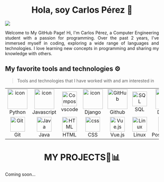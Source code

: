 <div align="center">
<h1 align="center">Hola, soy Carlos Pérez 👋</h1>
</div>
<div align="justify">

<a href="[https://www.linkedin.com/in/rezshakeri/](https://www.linkedin.com/in/carlos-perez-valiente-b6725a33a/)">
<img src="https://img.shields.io/badge/Linkedin-%231DA1F2.svg?style=for-the-badge&logo=Linkedin&logoColor=white">
</a>

</div>
<p></p>
<p align="justify">
Welcome to My GitHub Page!
Hi, I'm Carlos Pérez, a Computer Engineering student with a passion for programming. Over the past 2 years, I've immersed myself in coding, exploring a wide range of languages and technologies. I love learning new concepts in programming and sharing my knowledge with others.

</p>

## My favorite tools and technologies ⚙️

> Tools and technologies that I have worked with and am interested in

<table>
  <tr>
    <td align="center" width="96">
      <a href="#macropower-tech">
        <img src="https://techstack-generator.vercel.app/python-icon.svg" alt="icon" width="65" height="65" />
      </a>
      <br>Python
    </td>
    <td align="center" width="96">
        <img src="https://techstack-generator.vercel.app/js-icon.svg" alt="icon" width="65" height="65" />
      <br>Javascript
    </td>
    <td align="center" width="96">
  <img src="https://skillicons.dev/icons?i=vscode" width="48" height="48" alt="Composer" />
  <br>vscode
</td>
       <td align="center" width="96">
        <img src="https://techstack-generator.vercel.app/django-icon.svg" alt="icon" width="65" height="65" />
      <br>Django
    </td>
       <td align="center" width="96">
        <img src="https://techstack-generator.vercel.app/github-icon.svg" width="65" height="65" alt="GitHub" />
      <br>Github
    </td>
          <td align="center" width="96">
  <img src="https://skillicons.dev/icons?i=mysql" width="48" height="48" alt="SQL" />
  <br>SQL
</td>
          <td align="center" width="96">
        <img src="https://techstack-generator.vercel.app/docker-icon.svg" width="65" height="65" alt="Rest API" />
      <br>Docker
    </td>
  </tr>
  <tr>
    <td align="center" width="96">
        <img src="https://skillicons.dev/icons?i=git" width="48" height="48" alt="Git" />
      <br>Git
    </td>
    <td align="center" width="96">
  <img src="https://skillicons.dev/icons?i=java" width="48" height="48" alt="Java" />
  <br>Java
</td>
    <td align="center"  width="96">
        <img src="https://skillicons.dev/icons?i=html" width="48" height="48" alt="HTML" />
      <br>HTML
    </td>
    <td align="center" width="96">
        <img src="https://skillicons.dev/icons?i=css" width="48" height="48" alt="css" />
      <br>CSS
    </td>
    <td align="center" width="96">
  <img src="https://skillicons.dev/icons?i=vue" width="48" height="48" alt="Vue.js" />
  <br>Vue.js
</td>
            <td align="center" width="96">
        <img src="https://skillicons.dev/icons?i=linux" width="48" height="48" alt="Linux" />
      <br>Linux
    </td>
        <td align="center" width="96">
        <img src="https://skillicons.dev/icons?i=postgres" width="48" height="48" alt="jquery" />
      <br>PostgreSQL
          </td>
  </tr>
</table>

<h1 align="center">MY PROJECTS💼📊</h1>

Coming soon...

